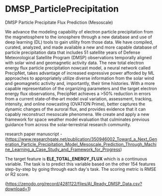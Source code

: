 # DMSP_ParticlePrecipitation

DMSP Particle Precipitate Flux Prediction (Mesoscale)

We advance the modeling capability of electron particle precipitation from the magnetosphere to the ionosphere through a new database and use of deep learning (DL) tools to gain utility from those data. We have compiled, curated, analyzed, and made available a new and more capable database of particle precipitation data that includes 51 satellite years of Defense Meteorological Satellite Program (DMSP) observations temporally aligned with solar wind and geomagnetic activity data. The new total electron energy flux particle precipitation nowcast model, a neural network called PrecipNet, takes advantage of increased expressive power afforded by ML approaches to appropriately utilize diverse information from the solar wind and geomagnetic activity and, importantly, their time histories. With a more capable representation of the organizing parameters and the target electron energy flux observations, PrecipNet achieves a >50% reduction in errors from a current state‐of‐the‐art model oval variation, assessment, tracking, intensity, and online nowcasting (OVATION Prime), better captures the dynamic changes of the auroral flux, and provides evidence that it can capably reconstruct mesoscale phenomena. We create and apply a new framework for space weather model evaluation that culminates previous guidance from across the solar‐terrestrial research community.

research paper manuscript -(https://www.researchgate.net/publication/350946002_Toward_a_Next_Generation_Particle_Precipitation_Model_Mesoscale_Prediction_Through_Machine_Learning_a_Case_Study_and_Framework_for_Progress)

The target feature is **ELE_TOTAL_ENERGY_FLUX** which is a continuous variable. The task is to predict this variable based on the other 154 features step-by-step by going through each day's task. The scoring metric is RMSE or R2 score.

 (https://zenodo.org/record/4281122/files/AI_Ready_DMSP_Data.csv?download=1) 
